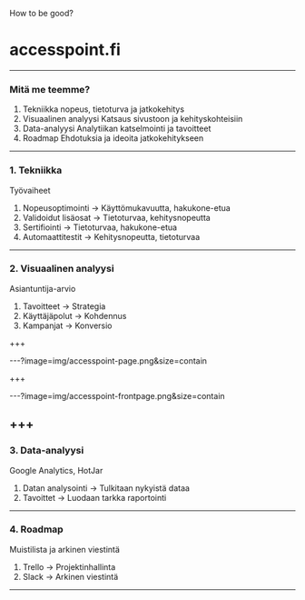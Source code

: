 How to be good?
# accesspoint.fi


---

### Mitä me teemme?
1. Tekniikka
nopeus, tietoturva ja jatkokehitys
2. Visuaalinen analyysi
Katsaus sivustoon ja kehityskohteisiin
3. Data-analyysi
Analytiikan katselmointi ja tavoitteet
4. Roadmap
Ehdotuksia ja ideoita jatkokehitykseen

---

### 1. Tekniikka

Työvaiheet
1. Nopeusoptimointi     -> Käyttömukavuutta, hakukone-etua
2. Validoidut lisäosat  -> Tietoturvaa, kehitysnopeutta
3. Sertifiointi         -> Tietoturvaa, hakukone-etua
4. Automaattitestit     -> Kehitysnopeutta, tietoturvaa

---

### 2. Visuaalinen analyysi

Asiantuntija-arvio
1. Tavoitteet           -> Strategia
2. Käyttäjäpolut        -> Kohdennus
3. Kampanjat            -> Konversio

+++

---?image=img/accesspoint-page.png&size=contain

+++

---?image=img/accesspoint-frontpage.png&size=contain

+++
---

### 3. Data-analyysi

Google Analytics, HotJar
1. Datan analysointi    -> Tulkitaan nykyistä dataa
2. Tavoittet            -> Luodaan tarkka raportointi

---

### 4. Roadmap

Muistilista ja arkinen viestintä
1. Trello               -> Projektinhallinta
2. Slack                -> Arkinen viestintä

---
